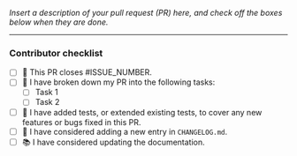 *Insert a description of your pull request (PR) here, and check off the boxes below when they are done.*

---

### Contributor checklist

- [ ] :tada: This PR closes #ISSUE_NUMBER.
- [ ] :scroll: I have broken down my PR into the following tasks:
   - [ ] Task 1
   - [ ] Task 2
- [ ] :robot: I have added tests, or extended existing tests, to cover any new features or bugs fixed in this PR.
- [ ] :book: I have considered adding a new entry in `CHANGELOG.md`.
- [ ] :books: I have considered updating the documentation.